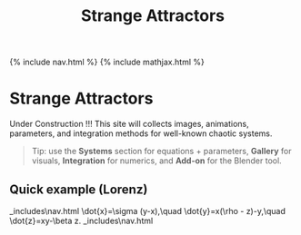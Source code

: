 ﻿---
title: Strange Attractors
---

{% include nav.html %}
{% include mathjax.html %}

# Strange Attractors

Under Construction !!! This site will collects images, animations, parameters, and integration methods for well-known chaotic systems.

> Tip: use the **Systems** section for equations + parameters, **Gallery** for visuals, **Integration** for numerics, and **Add-on** for the Blender tool.

## Quick example (Lorenz)
_includes\nav.html
\dot{x}=\sigma (y-x),\quad
\dot{y}=x(\rho - z)-y,\quad
\dot{z}=xy-\beta z.
_includes\nav.html
